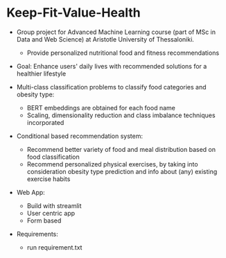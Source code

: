 # Keep-Fit-Value-Health

- Group project for Advanced Machine Learning course (part of MSc in Data and Web Science) at Aristotle University of Thessaloniki.
  - Provide personalized nutritional food and fitness recommendations

- Goal: Enhance users' daily lives with recommended solutions for a healthier lifestyle

- Multi-class classification problems to classify food categories and obesity type:
  - BERT embeddings are obtained for each food name
  - Scaling, dimensionality reduction and class imbalance techniques incorporated

- Conditional based recommendation system:
  - Recommend better variety of food and meal distribution based on food classification​
  - Recommend personalized physical exercises, by taking into consideration obesity type prediction and info about (any) existing exercise habits

- Web App:
  - Build with streamlit         
  - User centric app
  - Form based

- Requirements:
    - run requirement.txt

